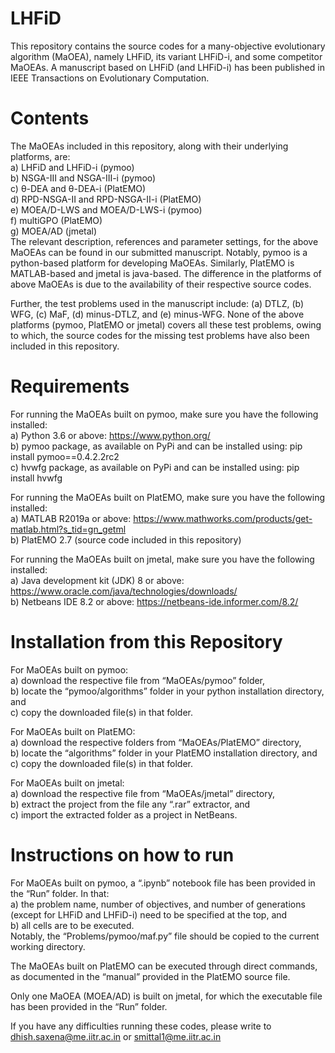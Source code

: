 # LHFiD

This repository contains the source codes for a many-objective evolutionary algorithm (MaOEA), namely LHFiD, its variant LHFiD-i, and some competitor MaOEAs. A manuscript based on LHFiD (and LHFiD-i) has been published in IEEE Transactions on Evolutionary Computation.

# Contents

The MaOEAs included in this repository, along with their underlying platforms, are:  
a) LHFiD and LHFiD-i (pymoo)  
b) NSGA-III and NSGA-III-i (pymoo)  
c) θ-DEA and θ-DEA-i (PlatEMO)  
d) RPD-NSGA-II and RPD-NSGA-II-i (PlatEMO)  
e) MOEA/D-LWS and MOEA/D-LWS-i (pymoo)  
f) multiGPO (PlatEMO)  
g) MOEA/AD (jmetal)  
The relevant description, references and parameter settings, for the above MaOEAs can be found in our submitted manuscript. Notably, pymoo is a python-based platform for developing MaOEAs. Similarly, PlatEMO is MATLAB-based and jmetal is java-based. The difference in the platforms of above MaOEAs is due to the availability of their respective source codes.

Further, the test problems used in the manuscript include: (a) DTLZ, (b) WFG, (c) MaF, (d) minus-DTLZ, and (e) minus-WFG. None of the above platforms (pymoo, PlatEMO or jmetal) covers all these test problems, owing to which, the source codes for the missing test problems have also been included in this repository. 

# Requirements

For running the MaOEAs built on pymoo, make sure you have the following installed:  
a) Python 3.6 or above: https://www.python.org/  
b) pymoo package, as available on PyPi and can be installed using: pip install pymoo==0.4.2.2rc2  
c) hvwfg package, as available on PyPi and can be installed using: pip install hvwfg  

For running the MaOEAs built on PlatEMO, make sure you have the following installed:  
a) MATLAB R2019a or above: https://www.mathworks.com/products/get-matlab.html?s_tid=gn_getml  
b) PlatEMO 2.7 (source code included in this repository)  

For running the MaOEAs built on jmetal, make sure you have the following installed:  
a) Java development kit (JDK) 8 or above: https://www.oracle.com/java/technologies/downloads/  
b) Netbeans IDE 8.2 or above: https://netbeans-ide.informer.com/8.2/  

# Installation from this Repository

For MaOEAs built on pymoo:  
a) download the respective file from “MaOEAs/pymoo” folder,  
b) locate the “pymoo/algorithms” folder in your python installation directory, and  
c) copy the downloaded file(s) in that folder.  

For MaOEAs built on PlatEMO:  
a) download the respective folders from “MaOEAs/PlatEMO” directory,  
b) locate the “algorithms” folder in your PlatEMO installation directory, and  
c) copy the downloaded file(s) in that folder.  

For MaOEAs built on jmetal:  
a) download the respective file from “MaOEAs/jmetal” directory,  
b) extract the project from the file any “.rar” extractor, and  
c) import the extracted folder as a project in NetBeans.  

# Instructions on how to run

For MaOEAs built on pymoo, a “.ipynb” notebook file has been provided in the “Run” folder. In that:  
a) the problem name, number of objectives, and number of generations (except for LHFiD and LHFiD-i) need to be specified at the top, and  
b) all cells are to be executed.  
Notably, the “Problems/pymoo/maf.py” file should be copied to the current working directory.  

The MaOEAs built on PlatEMO can be executed through direct commands, as documented in the “manual” provided in the PlatEMO source file.  

Only one MaOEA (MOEA/AD) is built on jmetal, for which the executable file has been provided in the “Run” folder.  

If you have any difficulties running these codes, please write to dhish.saxena@me.iitr.ac.in or smittal1@me.iitr.ac.in
